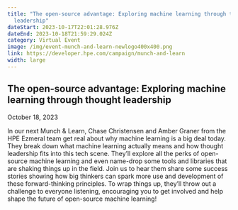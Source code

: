 ```yaml
---
title: "The open-source advantage: Exploring machine learning through thought
  leadership"
dateStart: 2023-10-17T22:01:28.976Z
dateEnd: 2023-10-18T21:59:29.024Z
category: Virtual Event
image: /img/event-munch-and-learn-newlogo400x400.png
link: https://developer.hpe.com/campaign/munch-and-learn
width: large
---
```

## The open-source advantage: Exploring machine learning through thought leadership
October 18, 2023

In our next Munch & Learn, Chase Christensen and Amber Graner from the HPE Ezmeral team get real about why machine learning is a big deal today. They break down what machine learning actually means and how thought leadership fits into this tech scene. They’ll explore all the perks of open-source machine learning and even name-drop some tools and libraries that are shaking things up in the field. Join us to hear them share some success stories showing how big thinkers can spark more use and development of these forward-thinking principles. To wrap things up, they’ll throw out a challenge to everyone listening, encouraging you to get involved and help shape the future of open-source machine learning!
